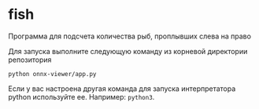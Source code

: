 # fish

Программа для подсчета количества рыб, проплывших слева на право

Для запуска выполните следующую команду из корневой директории репозитория

```
python onnx-viewer/app.py
```

Если у вас настроена другая команда для запуска интерпретатора python используйте ее. Например: `python3`.
